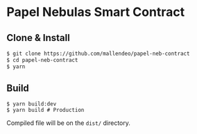# Papel Nebulas Smart Contract

## Clone & Install

```bash
$ git clone https://github.com/mallendeo/papel-neb-contract
$ cd papel-neb-contract
$ yarn
```

## Build

```
$ yarn build:dev
$ yarn build # Production
```

Compiled file will be on the `dist/` directory.
